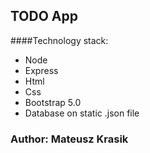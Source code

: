## TODO App 
####Technology stack: 
- Node
- Express
- Html
- Css
- Bootstrap 5.0
- Database on static .json file
### Author: Mateusz Krasik